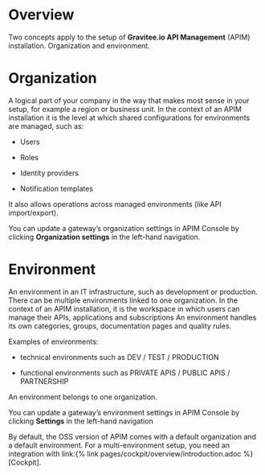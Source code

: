 # Overview

Two concepts apply to the setup of **Gravitee.io API Management** (APIM)
installation. Organization and environment.

# Organization

A logical part of your company in the way that makes most sense in your
setup, for example a region or business unit. In the context of an APIM
installation it is the level at which shared configurations for
environments are managed, such as:

-   Users

-   Roles

-   Identity providers

-   Notification templates

It also allows operations across managed environments (like API
import/export).

You can update a gateway’s organization settings in APIM Console by
clicking **Organization settings** in the left-hand navigation.

# Environment

An environment in an IT infrastructure, such as development or
production. There can be multiple environments linked to one
organization. In the context of an APIM installation, it is the
workspace in which users can manage their APIs, applications and
subscriptions An environment handles its own categories, groups,
documentation pages and quality rules.

Examples of environments:

-   technical environments such as DEV / TEST / PRODUCTION

-   functional environments such as PRIVATE APIS / PUBLIC APIS /
    PARTNERSHIP

An environment belongs to one organization.

You can update a gateway’s environment settings in APIM Console by
clicking **Settings** in the left-hand navigation

By default, the OSS version of APIM comes with a default organization
and a default environment. For a multi-environment setup, you need an
integration with link:{% link pages/cockpit/overview/introduction.adoc
%}\[Cockpit\].
